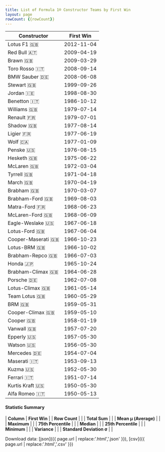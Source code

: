 ```yaml
---
title: List of Formula 1® Constructor Teams by First Win
layout: page
rowCount: {{rowCount}}
---
```


| Constructor | First Win |
|--|--|
| Lotus F1 🇬🇧 | 2012-11-04 |
| Red Bull 🇦🇹 | 2009-04-19 |
| Brawn 🇬🇧 | 2009-03-29 |
| Toro Rosso 🇮🇹 | 2008-09-14 |
| BMW Sauber 🇩🇪 | 2008-06-08 |
| Stewart 🇬🇧 | 1999-09-26 |
| Jordan 🇮🇪 | 1998-08-30 |
| Benetton 🇮🇹 | 1986-10-12 |
| Williams 🇬🇧 | 1979-07-14 |
| Renault 🇫🇷 | 1979-07-01 |
| Shadow 🇬🇧 | 1977-08-14 |
| Ligier 🇫🇷 | 1977-06-19 |
| Wolf 🇨🇦 | 1977-01-09 |
| Penske 🇺🇸 | 1976-08-15 |
| Hesketh 🇬🇧 | 1975-06-22 |
| McLaren 🇬🇧 | 1972-03-04 |
| Tyrrell 🇬🇧 | 1971-04-18 |
| March 🇬🇧 | 1970-04-19 |
| Brabham 🇬🇧 | 1970-03-07 |
| Brabham-Ford 🇬🇧 | 1969-08-03 |
| Matra-Ford 🇫🇷 | 1968-06-23 |
| McLaren-Ford 🇬🇧 | 1968-06-09 |
| Eagle-Weslake 🇺🇸 | 1967-06-18 |
| Lotus-Ford 🇬🇧 | 1967-06-04 |
| Cooper-Maserati 🇬🇧 | 1966-10-23 |
| Lotus-BRM 🇬🇧 | 1966-10-02 |
| Brabham-Repco 🇬🇧 | 1966-07-03 |
| Honda 🇯🇵 | 1965-10-24 |
| Brabham-Climax 🇬🇧 | 1964-06-28 |
| Porsche 🇩🇪 | 1962-07-08 |
| Lotus-Climax 🇬🇧 | 1961-05-14 |
| Team Lotus 🇬🇧 | 1960-05-29 |
| BRM 🇬🇧 | 1959-05-31 |
| Cooper-Climax 🇬🇧 | 1959-05-10 |
| Cooper 🇬🇧 | 1958-01-19 |
| Vanwall 🇬🇧 | 1957-07-20 |
| Epperly 🇺🇸 | 1957-05-30 |
| Watson 🇺🇸 | 1956-05-30 |
| Mercedes 🇩🇪 | 1954-07-04 |
| Maserati 🇮🇹 | 1953-09-13 |
| Kuzma 🇺🇸 | 1952-05-30 |
| Ferrari 🇮🇹 | 1951-07-14 |
| Kurtis Kraft 🇺🇸 | 1950-05-30 |
| Alfa Romeo 🇮🇹 | 1950-05-13 |

#### Statistic Summary

| **Column** | **First Win** |
| **Row Count** |  |
| **Total Sum** |  |
| **Mean μ (Average)** |  |
| **Maximum** |  |
| **75th Percentile** |  |
| **Median** |  |
| **25th Percentile** |  |
| **Minimum** |  |
| **Variance** |  |
| **Standard Deviation σ** |  |

Download data: [json]({{ page.url | replace:'.html','.json' }}), [csv]({{ page.url | replace:'.html','.csv' }})
